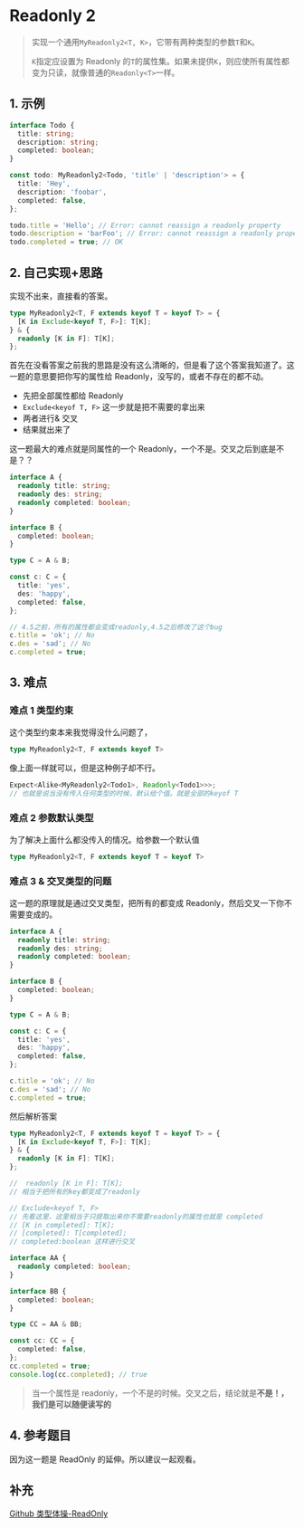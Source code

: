 # Readonly 2

> 实现一个通用`MyReadonly2<T, K>`，它带有两种类型的参数`T`和`K`。
>
> `K`指定应设置为 Readonly 的`T`的属性集。如果未提供`K`，则应使所有属性都变为只读，就像普通的`Readonly<T>`一样。

## 1. 示例

```typescript
interface Todo {
  title: string;
  description: string;
  completed: boolean;
}

const todo: MyReadonly2<Todo, 'title' | 'description'> = {
  title: 'Hey',
  description: 'foobar',
  completed: false,
};

todo.title = 'Hello'; // Error: cannot reassign a readonly property
todo.description = 'barFoo'; // Error: cannot reassign a readonly property
todo.completed = true; // OK
```

## 2. 自己实现+思路

实现不出来，直接看的答案。

```typescript
type MyReadonly2<T, F extends keyof T = keyof T> = {
  [K in Exclude<keyof T, F>]: T[K];
} & {
  readonly [K in F]: T[K];
};
```

首先在没看答案之前我的思路是没有这么清晰的，但是看了这个答案我知道了。这一题的意思要把你写的属性给 Readonly，没写的，或者不存在的都不动。

- 先把全部属性都给 Readonly
- `Exclude<keyof T, F>` 这一步就是把不需要的拿出来
- 两者进行& 交叉
- 结果就出来了

这一题最大的难点就是同属性的一个 Readonly，一个不是。交叉之后到底是不是？？

```typescript
interface A {
  readonly title: string;
  readonly des: string;
  readonly completed: boolean;
}

interface B {
  completed: boolean;
}

type C = A & B;

const c: C = {
  title: 'yes',
  des: 'happy',
  completed: false,
};

// 4.5之前，所有的属性都会变成readonly,4.5之后修改了这个bug
c.title = 'ok'; // No
c.des = 'sad'; // No
c.completed = true;
```

## 3. 难点

### 难点 1 类型约束

这个类型约束本来我觉得没什么问题了，

```typescript
type MyReadonly2<T, F extends keyof T>
```

像上面一样就可以，但是这种例子却不行。

```typescript
Expect<Alike<MyReadonly2<Todo1>, Readonly<Todo1>>>;
// 也就是说当没有传入任何类型的时候，默认给个值。就是全部的keyof T
```

### 难点 2 参数默认类型

为了解决上面什么都没传入的情况。给参数一个默认值

```typescript
type MyReadonly2<T, F extends keyof T = keyof T>
```

### 难点 3 & 交叉类型的问题

这一题的原理就是通过交叉类型，把所有的都变成 Readonly，然后交叉一下你不需要变成的。

```typescript
interface A {
  readonly title: string;
  readonly des: string;
  readonly completed: boolean;
}

interface B {
  completed: boolean;
}

type C = A & B;

const c: C = {
  title: 'yes',
  des: 'happy',
  completed: false,
};

c.title = 'ok'; // No
c.des = 'sad'; // No
c.completed = true;
```

然后解析答案

```typescript
type MyReadonly2<T, F extends keyof T = keyof T> = {
  [K in Exclude<keyof T, F>]: T[K];
} & {
  readonly [K in F]: T[K];
};

//  readonly [K in F]: T[K];
// 相当于把所有的key都变成了readonly

// Exclude<keyof T, F>
// 先看这里，这里相当于只提取出来你不需要readonly的属性也就是 completed
// [K in completed]: T[K];
// [completed]: T[completed];
// completed:boolean 这样进行交叉

interface AA {
  readonly completed: boolean;
}

interface BB {
  completed: boolean;
}

type CC = AA & BB;

const cc: CC = {
  completed: false,
};
cc.completed = true;
console.log(cc.completed); // true
```

> 当一个属性是 readonly，一个不是的时候。交叉之后，结论就是**不是！，我们是可以随便读写的**

## 4. 参考题目

因为这一题是 ReadOnly 的延伸。所以建议一起观看。

## 补充

[Github 类型体操-ReadOnly](https://github.com/type-challenges/type-challenges/blob/main/questions/00008-medium-readonly-2/README.zh-CN.md)
